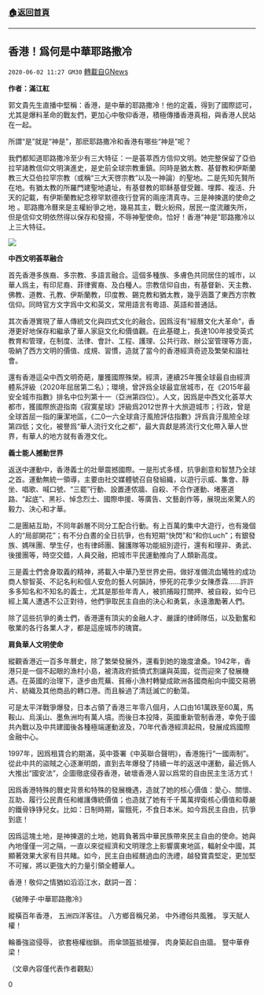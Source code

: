 ###  [:house:返回首頁](https://github.com/ourhimalayas/txt)
---

## 香港！爲何是中華耶路撒冷
`2020-06-02 11:27 GM30` [轉載自GNews](https://gnews.org/zh-hant/220816/)

**作者：滿江紅**

郭文貴先生直播中堅稱：香港，是中華的耶路撒冷！他的定義，得到了國際認可，尤其是爆料革命的戰友們，更加心中敬仰香港，積極傳播香港真相，與香港人民站在一起。

所謂“是”就是“神是”，那麽耶路撒冷和香港有哪些“神是”呢？

我們都知道耶路撒冷至少有三大特征：一是荟萃西方信仰文明。她完整保留了亞伯拉罕諸教信仰文明演進史，是史前全球宗教重鎮。同時是猶太教、基督教和伊斯蘭教三大亞伯拉罕宗教（或稱“三大天啓宗教”以及一神論）的聖地。二是先知先賢所在地。有猶太教的所羅門建聖地遺址，有基督教的耶稣基督受難、埋葬、複活、升天的記載，有伊斯蘭教紀念穆罕默德夜行登宵的兩座清真寺。三是神揀選的使命之地 。耶路撒冷曆來是主權紛爭之地，幾易其主，戰火紛飛，居民一度流離失所，但是信仰文明依然得以保存和發揚，不辱神聖使命。恰好！香港“神是”耶路撒冷以上三大特征。

![](https://s3.amazonaws.com/gnews-media-offload/wp-content/uploads/2020/06/02112414/photo_2020-05-28_20-11-04.jpg)

**中西文明荟萃融合**

首先香港多族裔、多宗教、多語言融合。這個多種族、多膚色共同居住的城市，以華人爲主，有印尼裔、菲律賓裔、及白種人。宗教信仰自由，有基督新、天主教、佛教、道教、孔教、伊斯蘭教，印度教、錫克教和猶太教，幾乎涵蓋了東西方宗教信仰。同時官方文字爲中文和英文，常用語言有粵語、英語和普通話。

其次香港實現了華人傳統文化與四式文化的融合。因爲沒有“經曆文化大革命”，香港更好地保存和繼承了華人家庭文化和價值觀。在此基礎上，長達100年接受英式教育和管理，在制度、法律、會計、工程、護理、公共行政、辦公室管理等方面，吸納了西方文明的價值、成規、習慣，造就了當今的香港經濟奇迹及繁榮和諧社會。

還有香港這朵中西文明奇葩，屢獲國際殊榮。經濟，連續25年獲全球最自由經濟體系評級（2020年屈居第二名）；環境，曾評爲全球最宜居城市，在《2015年最安全城市指數》排名中位列第十一（亞洲第四位）。人文，因爲是中西文化荟萃大都市，獲國際旅遊指南《寂寞星球》評級爲2012世界十大旅遊城市；行政，曾是全球首屈一指的廉潔地區，《二0一六全球貪汙風險評估指數》評爲貪汙風險全球第四低；文化，被譽爲“華人流行文化之都”，最大貢獻是將流行文化帶入華人世界，有華人的地方就有香港文化。

**義士能人撼動世界**

返送中運動中，香港義士的壯舉震撼國際。一是形式多樣，抗爭創意和智慧乃全球之首。運動無統一領導，主要由社交媒體號召自發組織，以遊行示威、集會、靜坐、唱歌、喊口號、“三罷”行動、設置連侬牆、自殺、不合作運動、堵塞道路、“起底”、黑衫、悼念烈士、國際申援、等廣告、文藝創作等，展現出來驚人的毅力、決心和才華。

二是團結互助，不同年齡層不同分工配合行動。有上百萬的集中大遊行，也有幾個人的“局部開花”；有不分白晝的全日抗爭，也有短期“快閃”和“和你Luch”；有銀發族、媽咪團、學生仔，也有律師團、醫護隊等功能組別遊行，還有和理非、勇武、後援團等，時空交錯，人員交融，把城市平民運動推向了人類新高度。

三是義士們舍身取義的精神，將載入中華乃至世界史冊。做好准備流血犧牲的成功商人黎智英、不記名利和個人安危的藝人何韻詩，慘死的花季少女陳彥霖……許許多多知名和不知名的義士，尤其是那些年青人，被抓捕毆打關押、被自殺，如今已經上萬人遭遇不公正對待，他們爭取民主自由的決心和勇氣，永遠激勵著人們。

除了這些抗爭的勇士們，香港還有頂尖的金融人才、嚴謹的律師隊伍，以及勤奮和敬業的各行各業人才，都是這座城市的瑰寶。

**肩負華人文明使命**

縱觀香港近一百多年曆史，除了繁榮發展外，還看到她的幾度滄桑。1942年，香港只是一個不起眼的漁村小島，被清政府抵債式割讓與英國，從而迎來了發展機遇。在英國的治理下，逐步由荒蕪、貧瘠小漁村轉變成歐洲各國商船向中國交易鴉片、紡織及其他商品的轉口港。而且躲過了清廷滅亡的動蕩。

可是太平洋戰爭爆發，日本占領了香港三年零八個月，人口由161萬跌至60萬，馬鞍山、烏溪山、墨魚洲均有萬人墳。而後日本投降，英國重新管制香港，幸免于國共內戰以及中共建國後各種極端運動波及，70年代香港經濟起飛，發展成爲國際金融中心。

1997年，因爲租賃合約期滿，英中簽署《中英聯合聲明》，香港施行“一國兩制”。從此中共的盜賊之心逐漸明朗，直到去年爆發了持續一年的返送中運動，最近僞人大推出“國安法”，企圖徹底侵吞香港，破壞香港人習以爲常的自由民主生活方式！

因爲香港特殊的曆史背景和特殊的發展機遇，造就了她的核心價值：愛心、關懷、互助、履行公民責任和維護傳統價值；也造就了她有千千萬萬捍衛核心價值和尊嚴的鐵骨铮铮兒女。比如：日制時期，甯餓死，不食日本米。如今爲民主自由，抗爭到底！

因爲這塊土地，是神揀選的土地，她肩負著爲中華民族帶來民主自由的使命。她與內地僅僅一河之隔，一直以來從經濟和文明理念上影響廣東地區，輻射全中國，其顯著效果大家有目共睹。如今，民主自由經曆過血的洗禮，越發寶貴堅定，更加堅不可摧，將以更強大的力量引領全體華人。

香港！敬仰之情猶如滔滔江水，獻詞一首：

《破陣子·中華耶路撒冷》

縱橫百年香港，
五洲四洋客往。
八方鄉音稱兄弟，
中外禮俗共風雅。
享天賦人權！

輪番強盜侵辱，
欲套極權枷鎖。
雨傘頭盔抵槍彈，
肉身築起自由牆。
豎中華脊梁！

（文章內容僅代表作者觀點）

0
